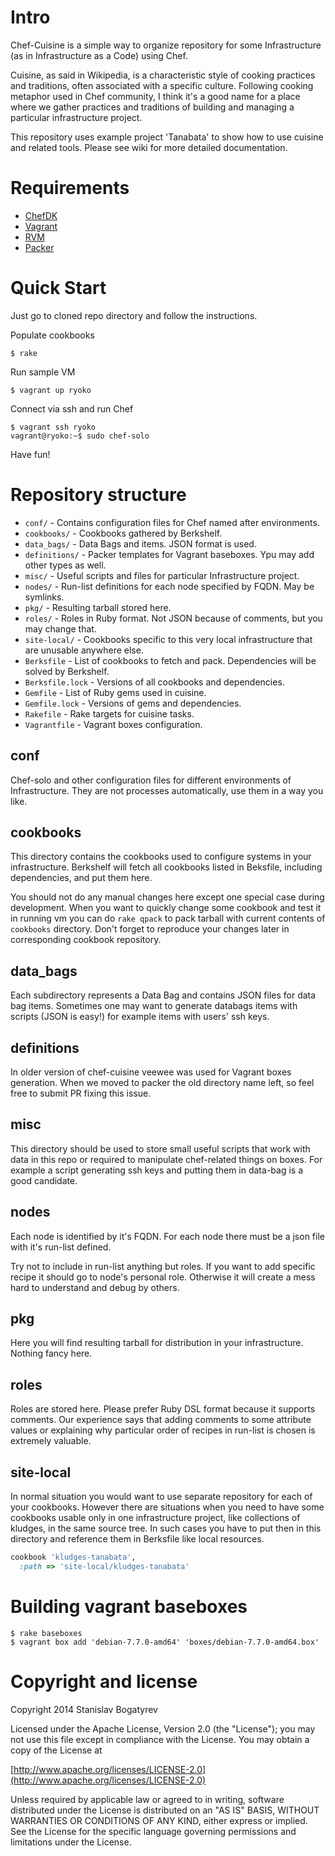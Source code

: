 # Intro

Chef-Cuisine is a simple way to organize repository for some
Infrastructure (as in Infrastructure as a Code) using Chef.

Cuisine, as said in Wikipedia, is a characteristic style of cooking
practices and traditions, often associated with a specific culture.
Following cooking metaphor used in Chef community, I think it's a good
name for a place where we gather practices and traditions of building
and managing a particular infrastructure project.

This repository uses example project 'Tanabata' to show how to use
cuisine and related tools. Please see wiki for more detailed
documentation.

# Requirements

* [ChefDK][ChefDK]
* [Vagrant][Vagrant]
* [RVM][RVM]
* [Packer][Packer]

# Quick Start

Just go to cloned repo directory and follow the instructions.

Populate cookbooks

    $ rake

Run sample VM

    $ vagrant up ryoko

Connect via ssh and run Chef

    $ vagrant ssh ryoko
    vagrant@ryoko:~$ sudo chef-solo

Have fun!

# Repository structure

* `conf/` - Contains configuration files for Chef named after environments.
* `cookbooks/` - Cookbooks gathered by Berkshelf.
* `data_bags/` - Data Bags and items. JSON format is used.
* `definitions/` - Packer templates for Vagrant baseboxes. Ypu may add other types as well.
* `misc/` - Useful scripts and files for particular Infrastructure project.
* `nodes/` - Run-list definitions for each node specified by FQDN. May be symlinks.
* `pkg/` - Resulting tarball stored here.
* `roles/` - Roles in Ruby format. Not JSON because of comments, but you may change that.
* `site-local/` - Cookbooks specific to this very local infrastructure that are unusable anywhere else.
* `Berksfile` - List of cookbooks to fetch and pack. Dependencies will be solved by Berkshelf.
* `Berksfile.lock` - Versions of all cookbooks and dependencies.
* `Gemfile` - List of Ruby gems used in cuisine.
* `Gemfile.lock` - Versions of gems and dependencies.
* `Rakefile` - Rake targets for cuisine tasks.
* `Vagrantfile` - Vagrant boxes configuration.

## conf

Chef-solo and other configuration files for different environments of
Infrastructure. They are not processes automatically, use them in a
way you like.

## cookbooks

This directory contains the cookbooks used to configure systems in
your infrastructure. Berkshelf will fetch all cookbooks listed in
Beksfile, including dependencies, and put them here.

You should not do any manual changes here except one special case
during development. When you want to quickly change some cookbook and
test it in running vm you can do `rake qpack` to pack tarball with
current contents of `cookbooks` directory. Don't forget to reproduce
your changes later in corresponding cookbook repository.

## data_bags

Each subdirectory represents a Data Bag and contains JSON files for
data bag items. Sometimes one may want to generate databags items
with scripts (JSON is easy!) for example items with users' ssh keys.

## definitions

In older version of chef-cuisine veewee was used for Vagrant boxes
generation. When we moved to packer the old directory name left, so
feel free to submit PR fixing this issue.

## misc

This directory should be used to store small useful scripts that work
with data in this repo or required to manipulate chef-related things
on boxes. For example a script generating ssh keys and putting them in
data-bag is a good candidate.

## nodes

Each node is identified by it's FQDN. For each node there must be a
json file with it's run-list defined.

Try not to include in run-list anything but roles. If you want to add
specific recipe it should go to node's personal role. Otherwise it
will create a mess hard to understand and debug by others.

## pkg

Here you will find resulting tarball for distribution in your
infrastructure. Nothing fancy here.

## roles

Roles are stored here. Please prefer Ruby DSL format because it
supports comments. Our experience says that adding comments to some
attribute values or explaining why particular order of recipes in
run-list is chosen is extremely valuable.

## site-local

In normal situation you would want to use separate repository for each
of your cookbooks. However there are situations when you need to have
some cookbooks usable only in one infrastructure project, like
collections of kludges, in the same source tree. In such cases you
have to put then in this directory and reference them in Berksfile
like local resources.

```ruby
cookbook 'kludges-tanabata',
  :path => 'site-local/kludges-tanabata'
```

# Building vagrant baseboxes

    $ rake baseboxes
    $ vagrant box add 'debian-7.7.0-amd64' 'boxes/debian-7.7.0-amd64.box'

# Copyright and license

Copyright 2014 Stanislav Bogatyrev

Licensed under the Apache License, Version 2.0 (the "License");
you may not use this file except in compliance with the License.
You may obtain a copy of the License at

  [http://www.apache.org/licenses/LICENSE-2.0](http://www.apache.org/licenses/LICENSE-2.0)

Unless required by applicable law or agreed to in writing, software
distributed under the License is distributed on an "AS IS" BASIS,
WITHOUT WARRANTIES OR CONDITIONS OF ANY KIND, either express or implied.
See the License for the specific language governing permissions and
limitations under the License.

[ChefDK]: https://www.getchef.com/downloads/chef-dk "Chef Development Kit"
[Vagrant]: https://www.vagrantup.com/downloads "Vagrant"
[RVM]: http://rvm.io/rvm/install "Ruby Version Manager"
[Packer]: https://packer.io/downloads.html "Packer"
